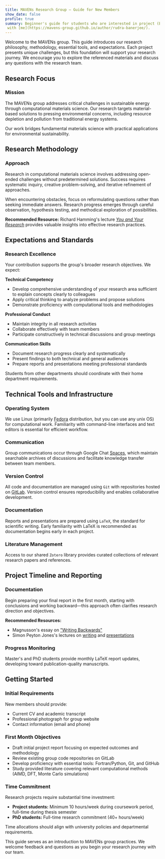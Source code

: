```yaml
---
title: MAVENs Research Group — Guide for New Members
show_date: false
profile: true
summary: Beginner's guide for students who are interested in project (BSc/MSc) or PhD
 with [me](https://mavens-group.github.io/author/rudra-banerjee/).
---
```

Welcome to the MAVENs group. This guide introduces our research philosophy, methodology, essential tools, and expectations. Each project presents unique challenges, but this foundation will support your research journey. We encourage you to explore the referenced materials and discuss any questions with the research team.

## Research Focus

### Mission

The MAVENs group addresses critical challenges in sustainable energy through computational materials science. Our research targets material-based solutions to pressing environmental concerns, including resource depletion and pollution from traditional energy systems.

Our work bridges fundamental materials science with practical applications for environmental sustainability.

## Research Methodology

### Approach

Research in computational materials science involves addressing open-ended challenges without predetermined solutions. Success requires systematic inquiry, creative problem-solving, and iterative refinement of approaches.

When encountering obstacles, focus on reformulating questions rather than seeking immediate answers. Research progress emerges through careful observation, hypothesis testing, and methodical exploration of possibilities.

**Recommended Resource:** Richard Hamming's lecture [*You and Your Research*](http://www.youtube.com/watch?v=a1zDuOPkMSw) provides valuable insights into effective research practices.

## Expectations and Standards

### Research Excellence

Your contribution supports the group's broader research objectives. We expect:

**Technical Competency**
- Develop comprehensive understanding of your research area sufficient to explain concepts clearly to colleagues
- Apply critical thinking to analyze problems and propose solutions
- Demonstrate proficiency with computational tools and methodologies

**Professional Conduct**
- Maintain integrity in all research activities
- Collaborate effectively with team members
- Participate constructively in technical discussions and group meetings

**Communication Skills**
- Document research progress clearly and systematically
- Present findings to both technical and general audiences
- Prepare reports and presentations meeting professional standards

Students from other departments should coordinate with their home department requirements.

## Technical Tools and Infrastructure

### Operating System
We use Linux (primarily [Fedora](https://fedoraproject.org/) distribution, but you can use any unix OS) for computational work. Familiarity with command-line interfaces and text editors is essential for efficient workflow.

### Communication
Group communications occur through Google Chat [Spaces](https://mail.google.com/chat/u/1/#chat/home), which maintain searchable archives of discussions and facilitate knowledge transfer between team members.

### Version Control
All code and documentation are managed using `Git` with repositories hosted on [GitLab](https://about.gitlab.com/). Version control ensures reproducibility and enables collaborative development.

### Documentation
Reports and presentations are prepared using `LaTeX`, the standard for scientific writing. Early familiarity with LaTeX is recommended as documentation begins early in each project.

### Literature Management
Access to our shared `Zotero` library provides curated collections of relevant research papers and references.

## Project Timeline and Reporting

### Documentation
Begin preparing your final report in the first month, starting with conclusions and working backward—this approach often clarifies research direction and objectives.

**Recommended Resources:**
- Magnusson's essay on ["Writing Backwards"](https://dl.dropboxusercontent.com/u/4512522/Magnusson_1996-How_to_write_backwards.pdf)
- Simon Peyton Jones's lectures on [writing](http://sms.cam.ac.uk/media/1464870) and [presentations](http://research.microsoft.com/apps/video/default.aspx?id=168648)

### Progress Monitoring
Master's and PhD students provide monthly LaTeX report updates, developing toward publication-quality manuscripts.

## Getting Started

### Initial Requirements
New members should provide:
- Current CV and academic transcript
- Professional photograph for group website
- Contact information (email and phone)

### First Month Objectives
- Draft initial project report focusing on expected outcomes and methodology
- Review existing group code repositories on GitLab
- Develop proficiency with essential tools: Fortran/Python, Git, and GitHub
- Study provided literature covering relevant computational methods (AIMD, DFT, Monte Carlo simulations)

### Time Commitment
Research projects require substantial time investment:
- **Project students:** Minimum 10 hours/week during coursework period, full-time during thesis semester
- **PhD students:** Full-time research commitment (40+ hours/week)

Time allocations should align with university policies and departmental requirements.

This guide serves as an introduction to MAVENs group practices. We welcome feedback and questions as you begin your research journey with our team.
